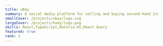 ```yaml
---
title: uBay
summary: A social media platform for selling and buying second-hand items
smallCover: /projects/ubay/logo.svg
largeCover: /projects/humy/logo.png
skills: React,TypeScript,Materia-UI,React Query
featured: true
rank: 2
---
```

